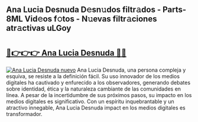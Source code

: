 ## Ana Lucia Desnuda D𝚎sn𝚞dos filtr𝚊dos - Parts-8ML Vid𝚎os f𝚘tos - N𝚞evas filtr𝚊ciones atr𝚊ctivas uLGoy

# <h2><a href="http://mb4oa4.tromn.icu/?c=Ana+Lucia+Desnuda">🔗👉👉👉 Ana Lucia Desnuda 🔗🔗</a></h2>

[![Ana Lucia Desnuda nuevo](https://i.imgur.com/pEAQMta.gif)](http://mb4oa4.tromn.icu/?c=Ana+Lucia+Desnuda)
Ana Lucia Desnuda, una persona compleja y esquiva, se resiste a la definición fácil. Su uso innovador de los medios digitales ha cautivado y enfurecido a los observadores, generando debates sobre identidad, ética y la naturaleza cambiante de las comunidades en línea. A pesar de la incertidumbre de sus próximos pasos, su impacto en los medios digitales es significativo. Con un espíritu inquebrantable y un atractivo innegable, Ana Lucia Desnuda impact en los medios digitales es transformador.
